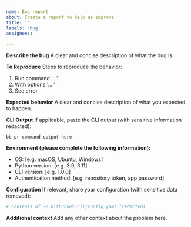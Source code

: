 ```yaml
---
name: Bug report
about: Create a report to help us improve
title: ''
labels: 'bug'
assignees: ''

---
```


**Describe the bug**
A clear and concise description of what the bug is.

**To Reproduce**
Steps to reproduce the behavior:
1. Run command '...'
2. With options '....'
3. See error

**Expected behavior**
A clear and concise description of what you expected to happen.

**CLI Output**
If applicable, paste the CLI output (with sensitive information redacted):

```
bb-pr command output here
```

**Environment (please complete the following information):**
 - OS: [e.g. macOS, Ubuntu, Windows]
 - Python version: [e.g. 3.9, 3.11]
 - CLI version: [e.g. 1.0.0]
 - Authentication method: [e.g. repository token, app password]

**Configuration**
If relevant, share your configuration (with sensitive data removed):

```yaml
# Contents of ~/.bitbucket-cli/config.yaml (redacted)
```

**Additional context**
Add any other context about the problem here.